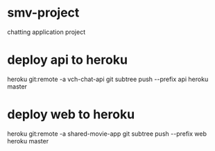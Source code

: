 # smv-project
chatting application project

# deploy api to heroku
heroku git:remote -a vch-chat-api
git subtree push --prefix api heroku master

# deploy web to heroku
heroku git:remote -a shared-movie-app
git subtree push --prefix web heroku master